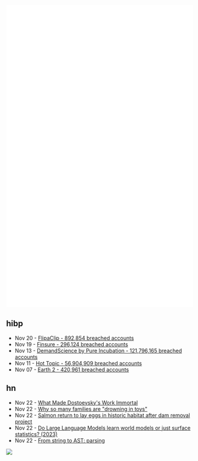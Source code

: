 ![Metrics](https://raw.githubusercontent.com/phixion/phixion/master/metrics.svg)

## hibp

<!--
for https://github.com/phixion/phixion/blob/main/.github/workflows/feeds.yml
-->
<!--START_SECTION:haveibeenpwnd-->
- Nov 20 - [FlipaClip - 892,854 breached accounts](https://haveibeenpwned.com/PwnedWebsites#FlipaClip)
- Nov 19 - [Finsure - 296,124 breached accounts](https://haveibeenpwned.com/PwnedWebsites#Finsure)
- Nov 13 - [DemandScience by Pure Incubation - 121,796,165 breached accounts](https://haveibeenpwned.com/PwnedWebsites#DemandScience)
- Nov 11 - [Hot Topic - 56,904,909 breached accounts](https://haveibeenpwned.com/PwnedWebsites#HotTopic)
- Nov 07 - [Earth 2 - 420,961 breached accounts](https://haveibeenpwned.com/PwnedWebsites#Earth2)
<!--END_SECTION:haveibeenpwnd-->

## hn

<!--
for https://github.com/phixion/phixion/blob/main/.github/workflows/feeds.yml
-->
<!--START_SECTION:hn-->
- Nov 22 - [What Made Dostoevsky's Work Immortal](https://thoughts.wyounas.com/p/what-made-dostoevsky-immortal)
- Nov 22 - [Why so many families are "drowning in toys"](https://www.vox.com/money/382217/too-many-toys-kids-amazon-consumerism)
- Nov 22 - [Salmon return to lay eggs in historic habitat after dam removal project](https://www.opb.org/article/2024/11/17/salmon-return-to-lay-eggs-in-historic-habitat-after-largest-dam-removal-project-in-us-history/)
- Nov 22 - [Do Large Language Models learn world models or just surface statistics? (2023)](https://thegradient.pub/othello/)
- Nov 22 - [From string to AST: parsing](https://kubuszok.com/2019/from-string-to-ast-parsing/)
<!--END_SECTION:hn-->

<!--
for https://yhype.me
-->
![](https://hit.yhype.me/github/profile?user_id=13013670)
